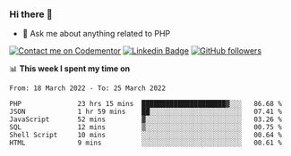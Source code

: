 ### Hi there 👋

<!--
**mustafaculban/mustafaculban** is a ✨ _special_ ✨ repository because its `README.md` (this file) appears on your GitHub profile.

Here are some ideas to get you started:

- 🌱 I’m currently learning ...
- 👯 I’m looking to collaborate on ...
- 🤔 I’m looking for help with ...
- 📫 How to reach me: ...
- 😄 Pronouns: ...
- ⚡ Fun fact: ...

-->
- 💬 Ask me about anything related to PHP

[![Contact me on Codementor](https://www.codementor.io/m-badges/karamusluk/book-session.svg)](https://www.codementor.io/@karamusluk?refer=badge)
[![Linkedin Badge](https://img.shields.io/badge/-Mustafa%20Culban-blue?style=social&logo=Linkedin&logoColor=blue&link=https://www.linkedin.com/in/mustafaculban/)](https://www.linkedin.com/in/mustafaculban/) 
[![GitHub followers](https://img.shields.io/github/followers/karamusluk?label=Follow&style=social)](https://github.com/karamusluk/?tab=follow)


📊 **This week I spent my time on**
<!--START_SECTION:waka-->

```text
From: 18 March 2022 - To: 25 March 2022

PHP              23 hrs 15 mins  █████████████████████▓░░░   86.68 %
JSON             1 hr 59 mins    ██░░░░░░░░░░░░░░░░░░░░░░░   07.41 %
JavaScript       52 mins         ▓░░░░░░░░░░░░░░░░░░░░░░░░   03.26 %
SQL              12 mins         ▒░░░░░░░░░░░░░░░░░░░░░░░░   00.75 %
Shell Script     10 mins         ░░░░░░░░░░░░░░░░░░░░░░░░░   00.64 %
HTML             9 mins          ░░░░░░░░░░░░░░░░░░░░░░░░░   00.61 %
```

<!--END_SECTION:waka-->

